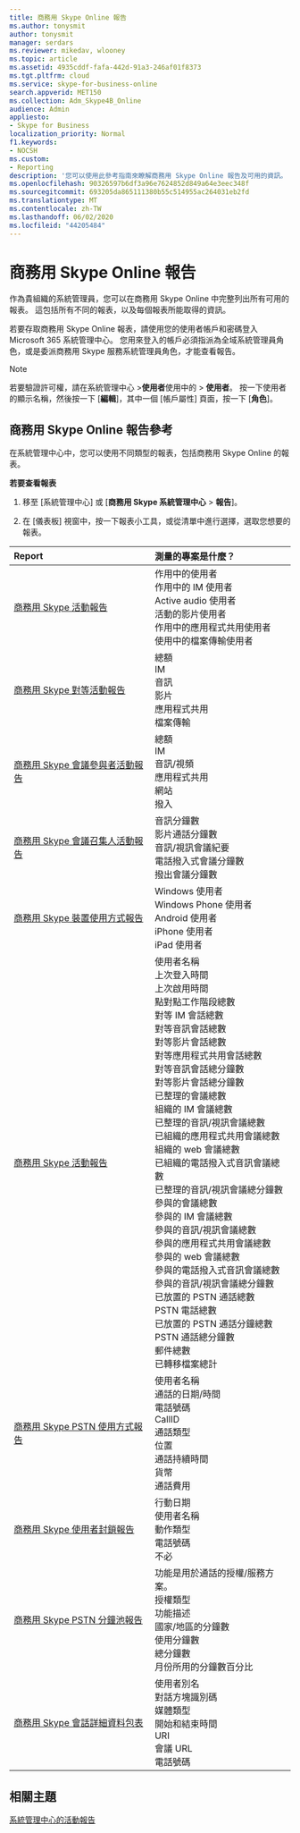 ```yaml
---
title: 商務用 Skype Online 報告
ms.author: tonysmit
author: tonysmit
manager: serdars
ms.reviewer: mikedav, wlooney
ms.topic: article
ms.assetid: 4935cddf-fafa-442d-91a3-246af01f8373
ms.tgt.pltfrm: cloud
ms.service: skype-for-business-online
search.appverid: MET150
ms.collection: Adm_Skype4B_Online
audience: Admin
appliesto:
- Skype for Business
localization_priority: Normal
f1.keywords:
- NOCSH
ms.custom:
- Reporting
description: '您可以使用此參考指南來瞭解商務用 Skype Online 報告及可用的資訊。 '
ms.openlocfilehash: 90326597b6df3a96e7624852d849a64e3eec348f
ms.sourcegitcommit: 693205da865111380b55c514955ac264031eb2fd
ms.translationtype: MT
ms.contentlocale: zh-TW
ms.lasthandoff: 06/02/2020
ms.locfileid: "44205484"
---
```

# <a name="skype-for-business-online-reporting"></a>商務用 Skype Online 報告

作為貴組織的系統管理員，您可以在商務用 Skype Online 中完整列出所有可用的報表。 這包括所有不同的報表，以及每個報表所能取得的資訊。
  
若要存取商務用 Skype Online 報表，請使用您的使用者帳戶和密碼登入 Microsoft 365 系統管理中心。 您用來登入的帳戶必須指派為全域系統管理員角色，或是委派商務用 Skype 服務系統管理員角色，才能查看報告。
  
> [!NOTE]
> 若要驗證許可權，請在系統管理中心 >**使用者**使用中的  >  **使用者**。 按一下使用者的顯示名稱，然後按一下 [**編輯**]，其中一個 [帳戶屬性] 頁面，按一下 [**角色**]。
  
## <a name="skype-for-business-online-reporting-reference"></a>商務用 Skype Online 報告參考

在系統管理中心中，您可以使用不同類型的報表，包括商務用 Skype Online 的報表。
  
 **若要查看報表**
  
1. 移至 [系統管理中心] 或 [**商務用 Skype 系統管理中心**  >  **報告**]。
    
2. 在 [儀表板] 視窗中，按一下報表小工具，或從清單中進行選擇，選取您想要的報表。
    
|**Report**|**測量的專案是什麼？**|
|:-----|:-----|
|[商務用 Skype 活動報告](activity-report.md) <br/> | 作用中的使用者 <br/>  作用中的 IM 使用者 <br/>  Active audio 使用者 <br/>  活動的影片使用者 <br/>  作用中的應用程式共用使用者 <br/>  使用中的檔案傳輸使用者 <br/> |
|[商務用 Skype 對等活動報告](peer-to-peer-activity-report.md) <br/> | 總額 <br/>  IM <br/>  音訊 <br/>  影片 <br/>  應用程式共用 <br/>  檔案傳輸 <br/> |
|[商務用 Skype 會議參與者活動報告](conference-participant-activity-report.md) <br/> | 總額 <br/>  IM <br/>  音訊/視頻 <br/>  應用程式共用 <br/>  網站 <br/>  撥入 <br/> |
|[商務用 Skype 會議召集人活動報告](conference-organizer-activity-report.md) <br/> | 音訊分鐘數 <br/>  影片通話分鐘數 <br/>  音訊/視訊會議紀要 <br/>  電話撥入式會議分鐘數 <br/>  撥出會議分鐘數 <br/> |
|[商務用 Skype 裝置使用方式報告](device-usage-report.md) <br/> | Windows 使用者 <br/>  Windows Phone 使用者 <br/>  Android 使用者 <br/>  iPhone 使用者 <br/>  iPad 使用者 <br/> |
|[商務用 Skype 活動報告](activity-report.md) <br/> | 使用者名稱 <br/>  上次登入時間 <br/>  上次啟用時間 <br/>  點對點工作階段總數 <br/>  對等 IM 會話總數 <br/>  對等音訊會話總數 <br/>  對等影片會話總數 <br/>  對等應用程式共用會話總數 <br/>  對等音訊會話總分鐘數 <br/>  對等影片會話總分鐘數 <br/>  已整理的會議總數 <br/>  組織的 IM 會議總數 <br/>  已整理的音訊/視訊會議總數 <br/>  已組織的應用程式共用會議總數 <br/>  組織的 web 會議總數 <br/>  已組織的電話撥入式音訊會議總數 <br/>  已整理的音訊/視訊會議總分鐘數 <br/>  參與的會議總數 <br/>  參與的 IM 會議總數 <br/>  參與的音訊/視訊會議總數 <br/>  參與的應用程式共用會議總數 <br/>  參與的 web 會議總數 <br/>  參與的電話撥入式音訊會議總數 <br/>  參與的音訊/視訊會議總分鐘數 <br/>  已放置的 PSTN 通話總數 <br/>  PSTN 電話總數 <br/>  已放置的 PSTN 通話分鐘總數 <br/>  PSTN 通話總分鐘數 <br/>  郵件總數 <br/>  已轉移檔案總計 <br/> |
|[商務用 Skype PSTN 使用方式報告](pstn-usage-report.md) <br/>  | 使用者名稱 <br/>  通話的日期/時間 <br/>  電話號碼 <br/>  CallID <br/>  通話類型 <br/>  位置 <br/>  通話持續時間 <br/>  貨幣 <br/>  通話費用 <br/> |
|[商務用 Skype 使用者封鎖報告](users-blocked-report.md) <br/> | 行動日期 <br/>  使用者名稱 <br/>  動作類型 <br/>  電話號碼 <br/>  不必 <br/> |
|[商務用 Skype PSTN 分鐘池報告](pstn-minute-pools-report.md) <br/> | 功能是用於通話的授權/服務方案。 <br/> 授權類型 <br/> 功能描述 <br/> 國家/地區的分鐘數  <br/> 使用分鐘數 <br/> 總分鐘數 <br/> 月份所用的分鐘數百分比 <br/> |
|[商務用 Skype 會話詳細資料包表](session-details-report.md) <br/> | 使用者別名 <br/> 對話方塊識別碼  <br/> 媒體類型  <br/> 開始和結束時間 <br/> URI <br/> 會議 URL <br/> 電話號碼 <br/> |
 
## <a name="related-topics"></a>相關主題
[系統管理中心的活動報告](https://support.office.com/article/0d6dfb17-8582-4172-a9a9-aed798150263)

  
 